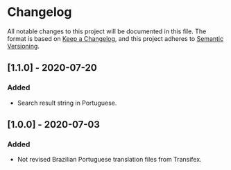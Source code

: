 # Changelog
All notable changes to this project will be documented in this file.
The format is based on [Keep a Changelog](https://keepachangelog.com/en/1.0.0/), and this project adheres to [Semantic Versioning](https://semver.org/spec/v2.0.0.html).

## [1.1.0] - 2020-07-20
### Added
- Search result string in Portuguese.

## [1.0.0] - 2020-07-03
### Added
- Not revised Brazilian Portuguese translation files from Transifex.